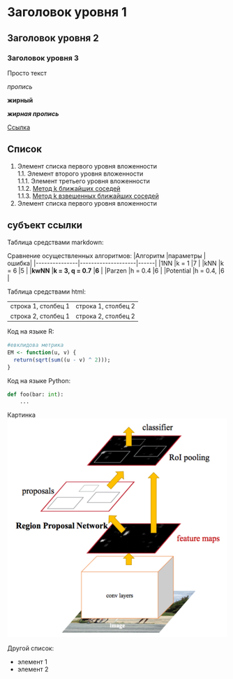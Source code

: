 # Заголовок уровня 1
## Заголовок уровня 2
### Заголовок уровня 3

Просто текст

*пропись*

**жирный**

***жирная пропись***

[Ссылка](#субъект-ссылки)

## Список
1. Элемент списка первого уровня вложенности<br>
  1.1. Элемент второго уровня вложенности<br>
      1.1.1. Элемент третьего уровня вложенности<br>
      1.1.2. [Метод k ближайших соседей](#Метод-k-ближайших-соседей)<br>
      1.1.3. [Метод k взвешенных ближайших соседей](#Метод-k-взвешенных-ближайших-соседей)<br>
2. Элемент списка первого уровня вложенности<br>


## субъект ссылки

Таблица средствами markdown:

Сравнение осуществленных алгоритмов:
|Алгоритм       |параметры           |ошибка|
|---------------|--------------------|------|
|1NN            |k = 1               |7     |
|kNN            |k = 6               |5     |
|**kwNN**       |**k = 3, q = 0.7**  |**6** |
|Parzen         |h = 0.4             |6     |
|Potential      |h = 0.4,            |6     |

Таблица средствами html:

<table>
 <tr>
  <td>
   строка 1, столбец 1
  </td>
  <td>
   строка 1, столбец 2
  </td>
</tr>

 <tr>
  <td>
   строка 2, столбец 1
  </td>
  <td>
   строка 2, столбец 2
  </td>
 </tr>
</table>

Код на языке R:

```R
#евклидова метрика
EM <- function(u, v) {
  return(sqrt(sum((u - v) ^ 2)));
}
```

Код на языке Python:

```Python
def foo(bar: int):
	...
```

Картинка
<img src="faster_rcnn_scheme.png" width="700" height="500">

Другой список:
- элемент 1
- элемент 2